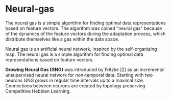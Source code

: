 # Neural-gas
The neural gas is a simple algorithm for finding optimal data representations based on feature vectors. The algorithm was coined "neural gas" because of the dynamics of the feature vectors during the adaptation process, which distribute themselves like a gas within the data space.

Neural gas is an artificial neural network, inspired by the self-organizing map. The neural gas is a simple algorithm for finding optimal data representations based on feature vectors.

**Growing Neural Gas (GNG)** was introduced by Fritzke [2] as an incremental unsupervised neural network for non-temporal data. Starting with two neurons GNG grows in regular time intervals up to a maximal size. Connections between neurons are created by topology preserving Competitive Hebbian Learning.

